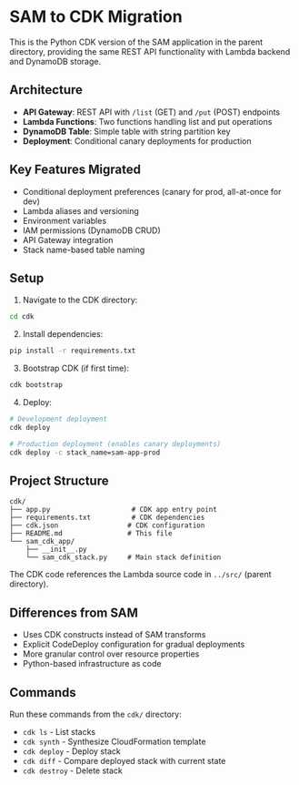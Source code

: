 # SAM to CDK Migration

This is the Python CDK version of the SAM application in the parent directory, providing the same REST API functionality with Lambda backend and DynamoDB storage.

## Architecture

- **API Gateway**: REST API with `/list` (GET) and `/put` (POST) endpoints
- **Lambda Functions**: Two functions handling list and put operations
- **DynamoDB Table**: Simple table with string partition key
- **Deployment**: Conditional canary deployments for production

## Key Features Migrated

- Conditional deployment preferences (canary for prod, all-at-once for dev)
- Lambda aliases and versioning
- Environment variables
- IAM permissions (DynamoDB CRUD)
- API Gateway integration
- Stack name-based table naming

## Setup

1. Navigate to the CDK directory:
```bash
cd cdk
```

2. Install dependencies:
```bash
pip install -r requirements.txt
```

3. Bootstrap CDK (if first time):
```bash
cdk bootstrap
```

4. Deploy:
```bash
# Development deployment
cdk deploy

# Production deployment (enables canary deployments)
cdk deploy -c stack_name=sam-app-prod
```

## Project Structure

```
cdk/
├── app.py                    # CDK app entry point
├── requirements.txt          # CDK dependencies
├── cdk.json                 # CDK configuration
├── README.md                # This file
└── sam_cdk_app/
    ├── __init__.py
    └── sam_cdk_stack.py     # Main stack definition
```

The CDK code references the Lambda source code in `../src/` (parent directory).

## Differences from SAM

- Uses CDK constructs instead of SAM transforms
- Explicit CodeDeploy configuration for gradual deployments
- More granular control over resource properties
- Python-based infrastructure as code

## Commands

Run these commands from the `cdk/` directory:

- `cdk ls` - List stacks
- `cdk synth` - Synthesize CloudFormation template
- `cdk deploy` - Deploy stack
- `cdk diff` - Compare deployed stack with current state
- `cdk destroy` - Delete stack